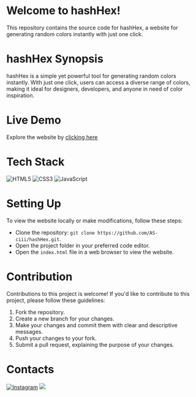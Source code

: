 # Welcome to hashHex!
This repository contains the source code for hashHex, a website for generating random colors instantly with just one click.

# hashHex Synopsis
hashHex is a simple yet powerful tool for generating random colors instantly. With just one click, users can access a diverse range of colors, making it ideal for designers, developers, and anyone in need of color inspiration.

# Live Demo
Explore the website by [clicking here](https://hashHex.netlify.app)

# Tech Stack
![HTML5](https://img.shields.io/badge/HTML5-E34F26?style=for-the-badge&logo=html5&logoColor=white) ![CSS3](https://img.shields.io/badge/CSS3-1572B6?style=for-the-badge&logo=css3&logoColor=white) ![JavaScript](https://img.shields.io/badge/JavaScript-323330?style=for-the-badge&logo=javascript&logoColor=F7DF1E)

# Setting Up
To view the website locally or make modifications, follow these steps:

- Clone the repository: `git clone https://github.com/AS-ciii/hashHex.git`.
- Open the project folder in your preferred code editor.
- Open the `index.html` file in a web browser to view the website.

# Contribution
Contributions to this project is welcome! If you'd like to contribute to this project, please follow these guidelines:

1. Fork the repository.
2. Create a new branch for your changes.
3. Make your changes and commit them with clear and descriptive messages.
4. Push your changes to your fork.
5. Submit a pull request, explaining the purpose of your changes.

# Contacts
[![Instagram](https://img.icons8.com/fluent/48/000000/instagram-new.png)](https://www.instagram.com/ajay_sp18/)
[<img src="https://img.icons8.com/color/48/000000/linkedin.png"/>](https://www.linkedin.com/in/ajay-shenoy-p-095612171/)



